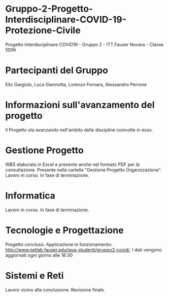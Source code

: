 # Gruppo-2-Progetto-Interdisciplinare-COVID-19-Protezione-Civile
Progetto Interdisciplinare COVID19 - Gruppo 2 - ITT.Fauser Novara - Classe 5DIN
# Partecipanti del Gruppo
Elio Gargiulo, Luca Giannotta, Lorenzo Fornara, Alessandro Perrone
# Informazioni sull'avanzamento del progetto
Il Progetto sta avanzando nell'ambito delle discipline coinvolte in esso.
# Gestione Progetto
WBS elaborata in Excel e presente anche nel formato PDF per la consultazione. Presente nella cartella "Gestione Progetto Organizzazione".
Lavoro in corso. In fase di terminazione.
# Informatica
Lavoro in corso. In fase di terminazione.
# Tecnologie e Progettazione
Progetto concluso. Applicazione in funzionamento: http://www.netlab.fauser.edu/java-studenti/gruppo2-covid/.
I dati vengono aggiornati ogni giorno alle 18:30
# Sistemi e Reti
Lavoro vicino alla conclusione. Revisione finale.
